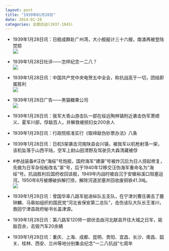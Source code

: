 ```yaml
---
layout: post
title: "1939年01月28日"
date: 2014-01-28
categories: 全面抗战(1937-1945)
---
```


<meta name="referrer" content="no-referrer" />

- 1939年1月28日讯：日舰成群赴广州湾，大小舰艇计三十六艘，南澳再被登陆焚掠 <br/><img src="https://ww3.sinaimg.cn/large/aca367d8jw1eczlrmnl22j20c20bkwh9.jpg" />

- 1939年1月28日社评——怎样纪念一二八？ <br/><img src="https://ww3.sinaimg.cn/large/aca367d8jw1eczk1hny2ej20ov0xkngx.jpg" />

- 1939年1月28日讯：中国共产党中央电贺五中全会，称抗战高于一切，团结即属胜利 <br/><img src="https://ww1.sinaimg.cn/large/aca367d8jw1ecziaz9z18j208x0bhabl.jpg" />

- 1939年1月28日广告——黑猫糖果公司 <br/><img src="https://ww3.sinaimg.cn/large/aca367d8jw1eczeu508xxj203g0h6ab2.jpg" />

- 1939年1月28日讯：我军大青山游击队一部在绥远陶林镇附近袭击伪军萧顺义、夏军川部，俘敌百人，并解救被掠妇女200余人 

- 1939年1月28日讯：行政院核准实行《取缔敌伪钞票办法》八条 

- 1939年1月28日讯：日机5架袭击河南陕县会兴镇，被我军以机枪射落一架，该机坠落于山西平陆，空军上尉山田清野及驾驶员大森清藏被俘 

- #参战装备#汪伪“海绥"号炮舰，国府海军“建康”号被炸沉后为日人捞起修复，先做为日军杂役船改名”翠“号，后于1940年12移交汪伪海军重命名为”海绥“号。抗战胜利后国府收回该舰，1949年内战时被自沉于安徽裕溪口阻塞运河。1950年8月被爆破拆解打捞，解除河道淤塞并回收废铜铁41.3吨。    <br/><img src="https://ww4.sinaimg.cn/large/aca367d8jw1ecz0y5avj1j20m81dhna4.jpg" />

- 1939年1月28日讯：曾国华率八路军挺进纵队五支队，在宁津刘曹庄袭击了鹿钟麟、马皋如组织的国民党“河北省保安第二总队”，击伤该队大队长王淮川，救回宁津县政府秘书长盖津源。 

- 1939年1月28日讯：第八路军120师一部伏击由河北献县开往大城之日军，毙敌百余，击毁汽车20余辆 

- 1939年1月28日讯：重庆、上海、成都、昆明、贵阳、宜昌、长沙、南昌、韶关、桂林、西安、兰州等地分别集会纪念”一二八抗战“七周年 


